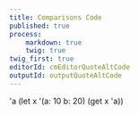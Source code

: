 ```yaml
---
title: Comparisons Code
published: true
process:
    markdown: true
    twig: true
twig_first: true
editorId: cmEditorQuoteAltCode
outputId: outputQuoteAltCode
---
```

'a
(let x '(a: 10 b: 20)
  (get x 'a))